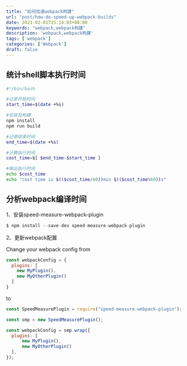 ```yaml
---
title: "如何加速webpack构建"
url: "post/how-do-speed-up-webpack-builds"
date: 2021-02-01T15:14:03+08:00
keywords: "webpack,webpack构建"
description: 'webpack,webpack构建'
tags: ['webpack']
categories: ['Webpack']
draft: false
---
```


## 统计shell脚本执行时间

```Bash
#!/bin/bash

#记录开始时间
start_time=$(date +%s)

#安装及构建
npm install
npm run build

#记录结束时间
end_time=$(date +%s)

#计算执行时间
cost_time=$[ $end_time-$start_time ]

#输出执行时间
echo $cost_time
echo "cost time is $(($cost_time/60))min $(($cost_time%60))s"
```

## 分析webpack编译时间

1、安装speed-measure-webpack-plugin

```JavaScript
$ npm install --save-dev speed-measure-webpack-plugin
```

2、更新webpack配置

Change your webpack config from
```JavaScript
const webpackConfig = {
  plugins: [
    new MyPlugin(),
    new MyOtherPlugin()
  ]
}
```

to
```JavaScript
const SpeedMeasurePlugin = require("speed-measure-webpack-plugin");

const smp = new SpeedMeasurePlugin();

const webpackConfig = smp.wrap({
  plugins: [
	  new MyPlugin(), 
	  new MyOtherPlugin()
  ],
});
```